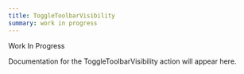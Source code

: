 ```yaml
---
title: ToggleToolbarVisibility
summary: work in progress
---
```


Work In Progress

Documentation for the ToggleToolbarVisibility action will appear here.